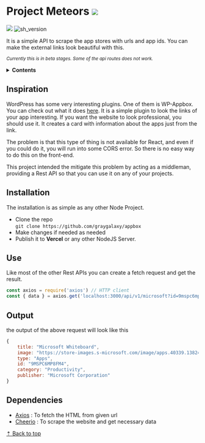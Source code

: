 # Project Meteors ![][sh_vercel]

![][sh_gh_stars] ![sh_version]

It is a simple API to scrape the app stores with urls and app ids. You can make the external links look beautiful with this.

<small><i>Currently this is in beta stages. Some of the api routes does not work.</i></small>

<details>
<summary><strong>Contents</strong></summary>
<ul>
	<li><a href='#inspiration'>Inspiration</a></li>
	<li><a href='#installation'>Installation</a></li>
	<li><a href='#use'>Use</a></li>
	<li><a href='#output'>Output</a></li>
	<li><a href='#dependencies'>Dependencies</a></li>
</ul>
</details>

## Inspiration

WordPress has some very interesting plugins. One of them is WP-Appbox. You can check out what it does [here](https://wordpress.org/plugins/wp-appbox/). It is a simple plugin to look the links of your app interesting. If you want the website to look professional, you should use it. It creates a card with information about the apps just from the link.

The problem is that this type of thing is not available for React, and even if you could do it, you will run into some CORS error. So there is no easy way to do this on the front-end.

This project intended the mitigate this problem by acting as a middleman, providing a Rest API so that you can use it on any of your projects.

## Installation

The installation is as simple as any other Node Project.

- Clone the repo\
  `git clone https://github.com/graygalaxy/appbox`
- Make changes if needed as needed
- Publish it to **Vercel** or any other NodeJS Server.

## Use

Like most of the other Rest APIs you can create a fetch request and get the result.

```js
const axios = require('axios') // HTTP client
const { data } = axios.get('localhost:3000/api/v1/microsoft?id=9mspc6mp8fm4')
```

## Output

the output of the above request will look like this

```js
{
    title: "Microsoft Whiteboard",
    image: "https://store-images.s-microsoft.com/image/apps.40339.13824105887454405.4132b91c-7a9c-494e-b21d-fcef1f82a553.1de0ffb1-b186-4aa2-9fe3-82e31d07b5bf?mode=scale&q=90&h=270&w=270&background=%230C34FA",
    type: "Apps",
    id: "9MSPC6MP8FM4",
    category: "Productivity",
    publisher: "‪Microsoft Corporation‬"
}
```

## Dependencies

- [Axios](//github.com/cheeriojs/cheerio) : To fetch the HTML from given url
- [Cheerio](//github.com/axios/axios) : To scrape the website and get necessary data

[&#x21e1; Back to top](#)

[sh_gh_stars]: https://img.shields.io/github/stars/graygalaxy/appbox.svg?logo=github&label=Stars
[sh_vercel]: https://img.shields.io/badge/-Vercel-black?logo=vercel&logoColor=white
[sh_version]: https://img.shields.io/github/package-json/v/graygalaxy/appbox/main?label=version
[sh_issue_o]: https://img.shields.io/github/issues-raw/graygalaxy/appbox?label=Open
[sh_issue_c]: https://img.shields.io/github/issues-closed-raw/graygalaxy/appbox?label=Closed
